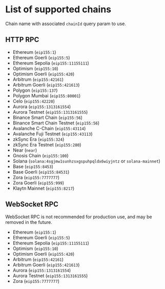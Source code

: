 # List of supported chains

Chain name with associated `chainId` query param to use.

## HTTP RPC

- Ethereum (`eip155:1`)
- Ethereum Goerli (`eip155:5`)
- Ethereum Sepolia (`eip155:11155111`)
- Optimism (`eip155:10`)
- Optimism Goerli (`eip155:420`)
- Arbitrum (`eip155:42161`)
- Arbitrum Goerli (`eip155:421613`)
- Polygon (`eip155:137`)
- Polygon Mumbai (`eip155:80001`)
- Celo (`eip155:42220`)
- Aurora (`eip155:1313161554`)
- Aurora Testnet (`eip155:1313161555`)
- Binance Smart Chain (`eip155:56`)
- Binance Smart Chain Testnet (`eip155:56`)
- Avalanche C-Chain (`eip155:43114`)
- Avalanche Fuji Testnet (`eip155:43113`)
- zkSync Era (`eip155:324`)
- zkSync Era Testnet (`eip155:280`)
- Near (`near`)
- Gnosis Chain (`eip155:100`)
- Solana (`solana:4sgjmw1sunhzsxgspuhpqldx6wiyjntz` or `solana-mainnet`)
- Base (`eip155:8453`)
- Base Goerli (`eip155:84531`)
- Zora (`eip155:7777777`)
- Zora Goerli (`eip155:999`)
- Klaytn Mainnet (`eip155:8217`)

## WebSocket RPC

WebSocket RPC is not recommended for production use, and may be removed in the future.

- Ethereum (`eip155:1`)
- Ethereum Goerli (`eip155:5`)
- Ethereum Sepolia (`eip155:11155111`)
- Optimism (`eip155:10`)
- Optimism Goerli (`eip155:420`)
- Arbitrum (`eip155:42161`)
- Arbitrum Goerli (`eip155:421613`)
- Aurora (`eip155:1313161554`)
- Aurora Testnet (`eip155:1313161555`)
- Zora (`eip155:7777777`)
